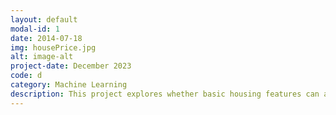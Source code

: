 ```yaml
---
layout: default
modal-id: 1
date: 2014-07-18
img: housePrice.jpg
alt: image-alt
project-date: December 2023
code: d
category: Machine Learning
description: This project explores whether basic housing features can accurately predict property prices by comparing two fundamental machine learning approaches. The research contrasts Linear Regression against Decision Tree Regression models using essential variables that every home contains - kitchen dimensions, living room space, total built area, and similar fundamental attributes.
---
```

